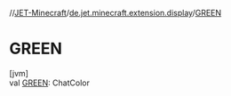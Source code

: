 //[JET-Minecraft](../../index.md)/[de.jet.minecraft.extension.display](index.md)/[GREEN](-g-r-e-e-n.md)

# GREEN

[jvm]\
val [GREEN](-g-r-e-e-n.md): ChatColor
